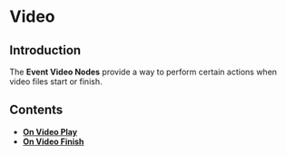 # Video

## Introduction

The **Event Video Nodes** provide a way to perform certain actions when video files start or finish.

## Contents

* [**On Video Play**](onvideoplay.md)
* [**On Video Finish**](onvideofinish.md)

